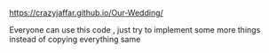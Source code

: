 https://crazyjaffar.github.io/Our-Wedding/

Everyone can use this code , just try to implement some more things instead of copying everything same 
